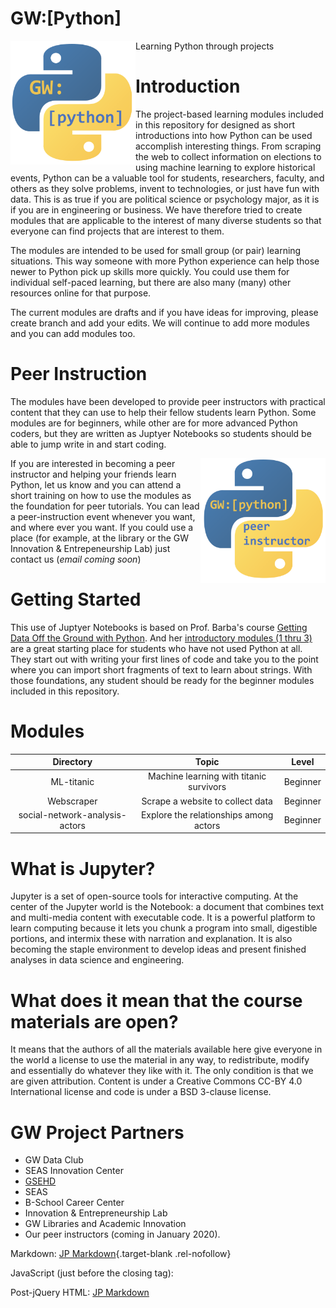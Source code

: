 
# GW:[Python]
Learning Python through projects
 <img align="left" src="/images/GW-python-logo-v1.png" alt="GW Python Logo"
	title="GW Python Logo" width="200" height="198" />
  
# Introduction
The project-based learning modules included in this repository for designed as short introductions into how Python can be used accomplish interesting things. From scraping the web to collect information on elections to using machine learning to explore historical events, Python can be a valuable tool for students, researchers, faculty, and others as they solve problems, invent to technologies, or just have fun with data.  This is as true if you are political science or psychology major, as it is if you are in engineering or business.  We have therefore tried to create modules that are applicable to the interest of many diverse students so that everyone can find projects that are interest to them. 

The modules are intended to be used for small group (or pair) learning situations. This way someone with more Python experience can help those newer to Python pick up skills more quickly.  You could use them for individual self-paced learning, but there are also many (many) other resources online for that purpose.

The current modules are drafts and if you have ideas for improving, please create branch and add your edits. We will continue to add more modules and you can add modules too.

# Peer Instruction
The modules have been developed to provide peer instructors with practical content that they can use to help their fellow students learn Python. Some modules are for beginners, while other are for more advanced Python coders, but they are written as Juptyer Notebooks so students should be able to jump write in and start coding. 

<img align="right" src="/images/GW-python-peer-logo-v1.png" alt="GW Python Peer Logo"
	title="GW Python Peer Logo" width="200" height="200" />
	
If you are interested in becoming a peer instructor and helping your friends learn Python, let us know and you can attend a short training on how to use the modules as the foundation for peer tutorials. You can lead a peer-instruction event whenever you want, and where ever you want. If you could use a place (for example, at the library or the GW Innovation & Entrepeneurship Lab) just contact us (*email coming soon*)

# Getting Started
This use of Juptyer Notebooks is based on Prof. Barba's course [Getting Data Off the Ground with Python](https://openedx.seas.gwu.edu/courses/course-v1:GW+EngComp1+2018/about).  And her [introductory modules (1 thru 3)](https://github.com/engineersCode/EngComp1_offtheground/tree/master/notebooks_en) are a great starting place for students who have not used Python at all.  They start out with writing your first lines of code and take you to the point where you can import short fragments of text to learn about strings.  With those foundations, any student should be ready for the beginner modules included in this repository.

# Modules

| Directory  | Topic       | Level |
| :-----------: | :-----------------: | :-----------------: |
| ML-titanic  | Machine learning with titanic survivors      | Beginner |
| Webscraper    | Scrape a website to collect data      | Beginner |
| social-network-analysis-actors     | Explore the relationships among actors | Beginner |

# What is Jupyter?
Jupyter is a set of open-source tools for interactive computing. At the center of the Jupyter world is the Notebook: a document that combines text and multi-media content with executable code. It is a powerful platform to learn computing because it lets you chunk a program into small, digestible portions, and intermix these with narration and explanation. It is also becoming the staple environment to develop ideas and present finished analyses in data science and engineering.

# What does it mean that the course materials are open?
It means that the authors of all the materials available here give everyone in the world a license to use the material in any way, to redistribute, modify and essentially do whatever they like with it. The only condition is that we are given attribution. Content is under a Creative Commons CC-BY 4.0 International license and code is under a BSD 3-clause license.

# GW Project Partners
- GW Data Club
- SEAS Innovation Center
- <a href="https://gwu.edu/" target="_blank">GSEHD</a>
- SEAS 
- B-School Career Center
- Innovation & Entrepreneurship Lab
- GW Libraries and Academic Innovation
- Our peer instructors (coming in January 2020).


Markdown:
[JP Markdown](https://wordpress.org/plugins/jetpack-markdown){.target-blank .rel-nofollow}

JavaScript (just before the closing </body> tag):
<script>
jQuery('.target-blank').attr('target', '_blank').removeClass('target-blank').filter('[title=""]').removeAttr('title').filter('[class=""]').removeAttr('class');
jQuery('.rel-nofollow').attr('rel', 'nofollow').removeClass('rel-nofollow').filter('[title=""]').removeAttr('title').filter('[class=""]').removeAttr('class');
</script>

Post-jQuery HTML:
<a href="https://wordpress.org/plugins/jetpack-markdown" target="_blank" rel="nofollow">JP Markdown</a>
